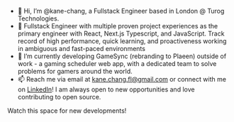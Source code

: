 - 👋 Hi, I’m @kane-chang, a Fullstack Engineer based in London @ Turog Technologies. 
- 👀 Fullstack Engineer with multiple proven project experiences as the primary engineer with React, Next.js Typescript, and JavaScript. Track record of high performance, quick learning, and proactiveness working in ambiguous and fast-paced environments
- 🌱 I’m currently developing GameSync (rebranding to Plaeen) outside of work - a gaming scheduler web app, with a dedicated team to solve problems for gamers around the world.
- 📫 Reach me via email at kane.chang.fl@gmail.com or connect with me on [LinkedIn](https://www.linkedin.com/in/kane-chang/)! I am always open to new opportunities and love contributing to open source.

Watch this space for new developments!

<!---
kane-chang/kane-chang is a ✨ special ✨ repository because its `README.md` (this file) appears on your GitHub profile.
You can click the Preview link to take a look at your changes.
--->
